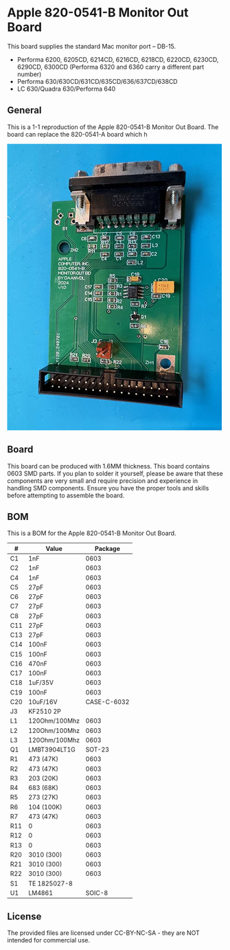 # Apple 820-0541-B Monitor Out Board

This board supplies the standard Mac monitor port – DB-15.

- Performa 6200, 6205CD, 6214CD, 6216CD, 6218CD, 6220CD, 6230CD, 6290CD, 6300CD (Performa 6320 and 6360 carry a different part number)
- Performa 630/630CD/631CD/635CD/636/637CD/638CD
- LC 630/Quadra 630/Performa 640



## General

This is a 1-1 reproduction of the Apple 820-0541-B Monitor Out Board. The board can replace the 820-0541-A board which h

<img src="/Images/board.jpg"/>



## Board

This board can be produced with 1.6MM thickness. This board contains 0603 SMD parts. If you plan to solder it yourself, please be aware that these components are very small and require precision and experience in handling SMD components. Ensure you have the proper tools and skills before attempting to assemble the board.

## BOM

This is a BOM for the Apple 820-0541-B Monitor Out Board.

| #    | Value         | Package     |
| ---- | ------------- | ----------- |
| C1   | 1nF           | 0603        |
| C2   | 1nF           | 0603        |
| C4   | 1nF           | 0603        |
| C5   | 27pF          | 0603        |
| C6   | 27pF          | 0603        |
| C7   | 27pF          | 0603        |
| C8   | 27pF          | 0603        |
| C11  | 27pF          | 0603        |
| C13  | 27pF          | 0603        |
| C14  | 100nF         | 0603        |
| C15  | 100nF         | 0603        |
| C16  | 470nF         | 0603        |
| C17  | 100nF         | 0603        |
| C18  | 1uF/35V       | 0603        |
| C19  | 100nF         | 0603        |
| C20  | 10uF/16V      | CASE-C-6032 |
| J3   | KF2510 2P     |             |
| L1   | 120Ohm/100Mhz | 0603        |
| L2   | 120Ohm/100Mhz | 0603        |
| L3   | 120Ohm/100Mhz | 0603        |
| Q1   | LMBT3904LT1G  | SOT-23      |
| R1   | 473 (47K)     | 0603        |
| R2   | 473 (47K)     | 0603        |
| R3   | 203 (20K)     | 0603        |
| R4   | 683 (68K)     | 0603        |
| R5   | 273 (27K)     | 0603        |
| R6   | 104 (100K)    | 0603        |
| R7   | 473 (47K)     | 0603        |
| R11  | 0             | 0603        |
| R12  | 0             | 0603        |
| R13  | 0             | 0603        |
| R20  | 3010 (300)    | 0603        |
| R21  | 3010 (300)    | 0603        |
| R22  | 3010 (300)    | 0603        |
| S1   | TE 1825027-8  |             |
| U1   | LM4861        | SOIC-8      |

## License

The provided files are licensed under CC-BY-NC-SA - they are NOT intended for commercial use.


